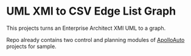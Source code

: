 # UML XMI to CSV Edge List Graph

This projects turns an Enterprise Architect XMI UML to a graph.

Repo already contains two control and planning modules of [ApolloAuto](https://github.com/ApolloAuto/apollo) projects for sample.